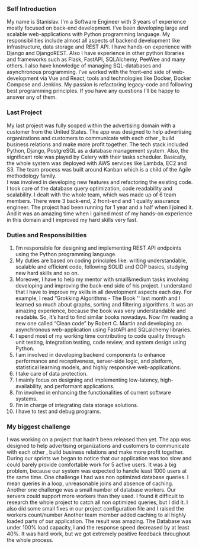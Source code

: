 ### Self Introduction  
My name is Stanislav. I'm a Software Engineer with 3 years of experience mostly focused on back-end development. 
I’ve been developing large and scalable web-applications with Python programming language. My responsibilities include almost all aspects of backend development like infrastructure, data storage and REST API.
I have hands-on experience with Django and DjangoREST. Also I have experience in other python libraries and frameworks such as Flask, FastAPI, SQLAlchemy, PeeWee and many others. I also have knowledge of managing SQL-databases and asynchronous programming. I’ve worked with the front-end side of web-development via Vue and React, tools and technologies like Docker, Docker Compose and Jenkins.
My passion is refactoring legacy-code and following best programming principles.
If you have any questions I’ll be happy to answer any of them.
### Last Project
My last project was fully scoped within the advertising  domain with a customer from the United States. 
The app was designed to help advertising  organizations and customers to communicate with each other , build business relations and make more profit together. 
The tech stack included Python, Django, PostgreSQL as a database management system. Also, the significant role was played  by Celery with their tasks scheduler. Basically, the whole system was deployed with AWS services like Lambda, EC2 and S3. The team process was built around  Kanban which is a child of the Agile methodology family.   
I was involved in developing new features and refactoring the existing code. I took care of the database query optimization,  code readability and scalability. 
I dealt with the whole team, which was made up of 6 team members. There were 3 back-end, 2 front-end and 1 quality assurance engineer. 
The project had been running for 1 year and a half when I joined it. And it was an amazing time when I gained  most of my hands-on experience in  this domain and I improved my hard skills very fast.
### Duties and Responsibilities
1) I’m responsible for designing and implementing REST API endpoints using the Python programming language.
2) My duties are based  on coding principles like: writing understandable, scalable and efficient code, following SOLID and OOP basics, studying new hard skills and so on. 
3) Moreover, I have to  help my mentor with small&medium tasks involving  developing and improving the back-end side of his project. I understand that I have to improve my skills in all  development aspects each day. For example, I read “Grokking Algorithms - The Book '' last month  and I learned so much about graphs, sorting and filtering algorithms. It was an amazing experience, because the book was very understandable and readable. So, It’s hard to find similar books nowadays. Now I’m reading a new one called “Clean code” by Robert C. Martin and developing an asynchronous web-application using FastAPI and SQLalchemy libraries.
4) I spend most of my working time contributing to code quality through unit testing, integration testing, code review, and system design using Python.
5) I am involved in developing backend components to enhance performance and receptiveness, server-side logic, and platform, statistical learning models, and highly responsive web-applications.
6) I take care of data protection.
7) I mainly focus on designing and implementing low-latency, high-availability, and performant applications.
8) I’m involved in enhancing the functionalities of current software systems.
9) I’m in charge of integrating data storage solutions.
10) I have to test and debug programs.
### My biggest challenge
I was working on a project that hadn’t been  released then yet. The app was designed to help advertising  organizations and customers to communicate with each other , build business relations and make more profit together. During our sprints we began to notice that our application was too slow and  could barely provide  comfortable work for  5 active users. It was a big problem, because our system was expected to  handle least 1000 users at the same time.
One challenge I had was non optimized database queries. I mean queries in a loop, unreasonable joins and absence of caching. Another one challenge was a small number  of database workers. Our servers could support more workers than they used.
I found it difficult to research the whole project to catch all non optimized queries, but I did it. I also did some small fixes in our project configuration file and I raised the workers count/number Another team member added caching to all highly loaded parts of our application. 
The result was amazing. The Database was under 100% load capacity,  l and the response speed decreased by at least 40%. It was hard work, but we got extremely positive feedback throughout the whole process.
